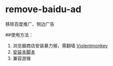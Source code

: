 # remove-baidu-ad
移除百度推广、侧边广告

##使用方法：
1. 浏览器商店安装暴力猴，需翻墙 [Violentmonkey](https://chrome.google.com/webstore/search/Violentmonkey?hl=zh-CN)
2. [安装本脚本](https://raw.githubusercontent.com/zhe-he/remove-baidu-ad/master/main.js) 
3. 兼容游猴
